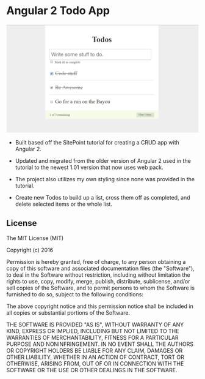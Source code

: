 # Angular 2 Todo App

<img src=./screenshots/ToDo.png />

- Built based off the SitePoint tutorial for creating a CRUD app with Angular 2. 

- Updated and migrated from the older version of Angular 2 used in the tutorial to the newest 1.01 version that now uses web pack. 

- The project also utilizes my own styling since none was provided in the tutorial. 

- Create new Todos to build up a list, cross them off as completed, and delete selected items or the whole list.

## License

The MIT License (MIT)

Copyright (c) 2016 

Permission is hereby granted, free of charge, to any person obtaining a copy of this software and associated documentation files (the "Software"), to deal in the Software without restriction, including without limitation the rights to use, copy, modify, merge, publish, distribute, sublicense, and/or sell copies of the Software, and to permit persons to whom the Software is furnished to do so, subject to the following conditions:

The above copyright notice and this permission notice shall be included in all copies or substantial portions of the Software.

THE SOFTWARE IS PROVIDED "AS IS", WITHOUT WARRANTY OF ANY KIND, EXPRESS OR IMPLIED, INCLUDING BUT NOT LIMITED TO THE WARRANTIES OF MERCHANTABILITY, FITNESS FOR A PARTICULAR PURPOSE AND NONINFRINGEMENT. IN NO EVENT SHALL THE AUTHORS OR COPYRIGHT HOLDERS BE LIABLE FOR ANY CLAIM, DAMAGES OR OTHER LIABILITY, WHETHER IN AN ACTION OF CONTRACT, TORT OR OTHERWISE, ARISING FROM, OUT OF OR IN CONNECTION WITH THE SOFTWARE OR THE USE OR OTHER DEALINGS IN THE SOFTWARE.
